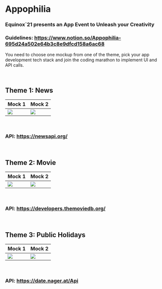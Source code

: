 # Appophilia
### Equinox`21 presents an App Event to Unleash your Creativity


### Guidelines: https://www.notion.so/Appophilia-695d24a502e64b3c8e9dfcd158a6ac68

You need to choose one mockup from one of the theme, pick your app development tech stack and join the coding marathon to implement UI and API calls.

<br>

## Theme 1: News
| Mock 1  | Mock 2 |
| ------------- | ------------- |
| ![](https://user-images.githubusercontent.com/81915451/114926668-422fd200-9e4e-11eb-94ed-f5db942da9d1.png)  | ![](https://user-images.githubusercontent.com/81915451/114926655-40660e80-9e4e-11eb-81b8-b6085de969ca.png)  |



<br>

### API: https://newsapi.org/

<br>

## Theme 2: Movie
| Mock 1  | Mock 2 |
| ------------- | ------------- |
| ![](https://user-images.githubusercontent.com/81915451/114941183-72806c00-9e60-11eb-9278-279582bb8e4f.png)  | ![](https://user-images.githubusercontent.com/81915451/114927469-1eb95700-9e4f-11eb-853e-a02e53a79032.png)  |



<br>

### API: https://developers.themoviedb.org/

<br>

## Theme 3: Public Holidays
| Mock 1  | Mock 2 |
| ------------- | ------------- |
| ![](https://user-images.githubusercontent.com/81915451/114940938-1cabc400-9e60-11eb-9661-f4d570bb4251.jpg)  | ![](https://user-images.githubusercontent.com/81915451/114941075-4cf36280-9e60-11eb-86c8-56b6198a0d2f.png)  |



<br>

### API: https://date.nager.at/Api

<br>

